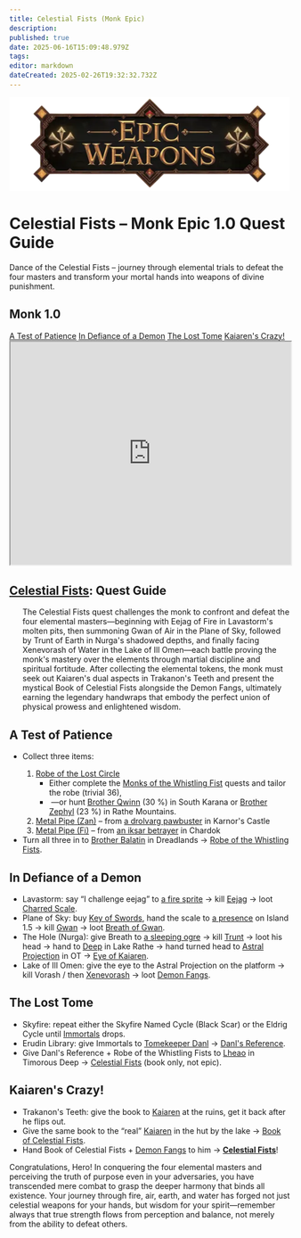 ```yaml
---
title: Celestial Fists (Monk Epic)
description: 
published: true
date: 2025-06-16T15:09:48.979Z
tags: 
editor: markdown
dateCreated: 2025-02-26T19:32:32.732Z
---
```


<!-- ───────────── Monk Epic 1.0 – Celestial Fists ───────────── -->
<div class="page-container">

  <!-- Header ------------------------------------------------------- -->
  <div class="hero-card">
    <img src="/epicweapons.webp" alt="Epic Monk Weapons Banner" class="hero-img">
    <h1 class="hero-title">Celestial Fists – Monk Epic&nbsp;1.0 Quest Guide</h1>
    <p class="hero-sub">Dance of the Celestial Fists – journey through elemental trials to defeat the four masters and transform your mortal hands into weapons of divine punishment.</p>
  </div>

  <!-- Original top-level heading kept intact ----------------------- -->
  <h2 id="top" class="quest-card">Monk 1.0</h2>

  <!-- Quick-Nav ---------------------------------------------------- -->
  <nav class="toc-nav">
    <a href="#robe">A Test of Patience</a>
    <a href="#fangs">In Defiance of a Demon</a>
    <a href="#book">The Lost Tome</a>
    <a href="#final">Kaiaren's Crazy!</a>
  </nav>

  <!-- Item Preview ------------------------------------------------- -->
  <iframe src="https://eqdb.net/item/detail/10652" width="100%" height="400"></iframe>

  <!-- Intro -------------------------------------------------------- -->
  <div class="quest-card" id="intro">
<h2><a href="https://eqdb.net/item/detail/10652">Celestial Fists</a>: Quest Guide</h2>
<ul>
  The Celestial Fists quest challenges the monk to confront and defeat the four elemental masters—beginning with Eejag of Fire in Lavastorm's molten pits, then summoning Gwan of Air in the Plane of Sky, followed by Trunt of Earth in Nurga's shadowed depths, and finally facing Xenevorash of Water in the Lake of Ill Omen—each battle proving the monk's mastery over the elements through martial discipline and spiritual fortitude. After collecting the elemental tokens, the monk must seek out Kaiaren's dual aspects in Trakanon's Teeth and present the mystical Book of Celestial Fists alongside the Demon Fangs, ultimately earning the legendary handwraps that embody the perfect union of physical prowess and enlightened wisdom.
</ul>
  </div>

  <!-- ────────── Robe / Pipes ────────── -->
  <div class="quest-card" id="robe">
<h2>A Test of Patience</h2>
<ul>
  <li>Collect three items:</li>
  <ol>
    <li><a href="https://eqdb.net/item/detail/12256">Robe of the Lost Circle</a>  
      <ul>
        <li>Either complete the <a href="https://wiki.project1999.com/Monks_of_The_Whistling_Fist">Monks of the Whistling Fist</a> quests and tailor the robe (trivial&nbsp;36),</li>
        <li>&nbsp;—or hunt <a href="https://eqdb.net/npc/detail/14054">Brother Qwinn</a> (30 %) in South Karana or <a href="https://eqdb.net/npc/detail/50321">Brother Zephyl</a> (23 %) in Rathe Mountains.</li>
      </ul>
    </li>
    <li><a href="https://eqdb.net/item/detail/12979">Metal Pipe (Zan)</a> – from <a href="https://eqdb.net/npc/detail/102122">a drolvarg pawbuster</a> in Karnor's Castle</li>
    <li><a href="https://eqdb.net/item/detail/12980">Metal Pipe (Fi)</a> – from <a href="https://eqdb.net/npc/detail/103193">an iksar betrayer</a> in Chardok</li>
  </ol>
  <li>Turn all three in to <a href="https://eqdb.net/npc/detail/86136">Brother Balatin</a> in Dreadlands → <a href="https://eqdb.net/item/detail/12970">Robe of the Whistling Fists</a>.</li>
</ul>
  </div>

  <!-- ────────── Demon Fangs ────────── -->
  <div class="quest-card" id="fangs">
<h2>In Defiance of a Demon</h2>
<ul>
  <li>Lavastorm: say “I challenge eejag” to <a href="https://eqdb.net/npc/detail/27113">a fire sprite</a> → kill <a href="https://eqdb.net/npc/detail/27119">Eejag</a> → loot <a href="https://eqdb.net/item/detail/1684">Charred Scale</a>.</li>
  <li>Plane of Sky: buy <a href="https://eqdb.net/item/detail/20911">Key of Swords</a>, hand the scale to <a href="https://eqdb.net/npc/detail/71066">a presence</a> on Island 1.5 → kill <a href="https://eqdb.net/npc/detail/71069">Gwan</a> → loot <a href="https://eqdb.net/item/detail/1685">Breath of Gwan</a>.</li>
  <li>The Hole (Nurga): give Breath to <a href="https://eqdb.net/npc/detail/107101">a sleeping ogre</a> → kill <a href="https://eqdb.net/npc/detail/107161">Trunt</a> → loot his head → hand to <a href="https://eqdb.net/npc/detail/51044">Deep</a> in Lake Rathe → hand turned head to <a href="https://eqdb.net/npc/detail/93154">Astral Projection</a> in OT → <a href="https://eqdb.net/item/detail/1687">Eye of Kaiaren</a>.</li>
  <li>Lake of Ill Omen: give the eye to the Astral Projection on the platform → kill Vorash / then <a href="https://eqdb.net/npc/detail/85208">Xenevorash</a> → loot <a href="https://eqdb.net/item/detail/1688">Demon Fangs</a>.</li>
</ul>
  </div>

  <!-- ────────── Immortals / Book ────────── -->
  <div class="quest-card" id="book">
<h2>The Lost Tome</h2>
<ul>
  <li>Skyfire: repeat either the Skyfire Named Cycle (Black Scar) or the Eldrig Cycle until <a href="https://eqdb.net/item/detail/18195">Immortals</a> drops.</li>
  <li>Erudin Library: give Immortals to <a href="https://eqdb.net/npc/detail/24034">Tomekeeper Danl</a> → <a href="https://eqdb.net/item/detail/1682">Danl's Reference</a>.</li>
  <li>Give Danl's Reference + Robe of the Whistling Fists to <a href="https://eqdb.net/npc/detail/96001">Lheao</a> in Timorous Deep → <a href="https://eqdb.net/item/detail/1683">Celestial Fists</a> (book only, not epic).</li>
</ul>
  </div>

  <!-- ────────── Final Turn-In ────────── -->
  <div class="quest-card final" id="final">
<h2>Kaiaren's Crazy!</h2>
<ul>
  <li>Trakanon's Teeth: give the book to <a href="https://eqdb.net/npc/detail/95105">Kaiaren</a> at the ruins, get it back after he flips out.</li>
  <li>Give the same book to the “real” <a href="https://eqdb.net/npc/detail/95183">Kaiaren</a> in the hut by the lake → <a href="https://eqdb.net/item/detail/1689">Book of Celestial Fists</a>.</li>
  <li>Hand Book of Celestial Fists + <a href="https://eqdb.net/item/detail/1688">Demon Fangs</a> to him → <strong><a href="https://eqdb.net/item/detail/10652">Celestial Fists</a></strong>!</li>
</ul>
  </div>

  <p class="reward">Congratulations, Hero! In conquering the four elemental masters and perceiving the truth of purpose even in your adversaries, you have transcended mere combat to grasp the deeper harmony that binds all existence. Your journey through fire, air, earth, and water has forged not just celestial weapons for your hands, but wisdom for your spirit—remember always that true strength flows from perception and balance, not merely from the ability to defeat others.</p>

</div>
